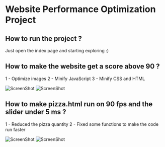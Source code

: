 # Website Performance Optimization Project

## How to run the project ?

Just open the index page and starting exploring :)


## How to make the website get a score above 90 ?

1 - Optimize images 
2 - Minify JavaScript
3 - Minify CSS and HTML

![ScreenShot](computer-score.png)
![ScreenShot](Phone-score.png)


## How to make pizza.html run on 90 fps and the slider under 5 ms ?

1 - Reduced the pizza quantity
2 - Fixed some functions to make the code run faster

![ScreenShot](FPS.png)
![ScreenShot](Resize.png)